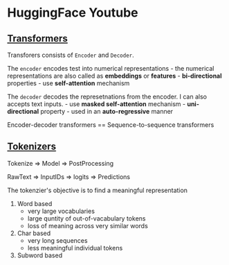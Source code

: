 # HuggingFace Youtube

## [Transformers](https://youtu.be/H39Z_720T5s)

Transforers consists of `Encoder` and `Decoder`.

The `encoder` encodes test into numerical representations
    - the numerical representations are also called as **embeddings** or **features**
    - **bi-directional** properties
    - use **self-attention** mechanism

The `decoder` decodes the represetnations from the encoder. I can also accepts text inputs. 
    - use **masked self-attention** mechanism
    - **uni-directional** property
    - used in an **auto-regressive** manner

Encoder-decoder transformers == Sequence-to-sequence transformers

## [Tokenizers](https://youtu.be/VFp38yj8h3A?si=GD7nYxwRkGjZyb4I)

Tokenize => Model => PostProcessing

RawText => InputIDs => logits => Predictions

The tokenzier's objective is to find a meaningful representation

1. Word based
    * very large vocabularies
    * large quntity of out-of-vacabulary tokens
    * loss of meaning across very similar words
2. Char based
    * very long sequences
    * less meaningful individual tokens
3. Subword based
